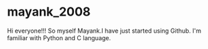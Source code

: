 # mayank_2008
Hi everyone!!! 
So myself Mayank.I have just started using Github.
I'm familiar with Python and C language. 
